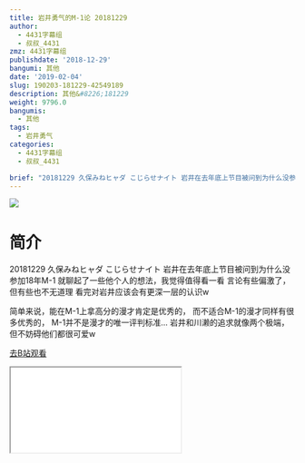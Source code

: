 ```yaml
---
title: 岩井勇气的M-1论 20181229
author:
  - 4431字幕组
  - 叔叔_4431
zmz: 4431字幕组
publishdate: '2018-12-29'
bangumi: 其他
date: '2019-02-04'
slug: 190203-181229-42549189
description: 其他&#8226;181229
weight: 9796.0
bangumis:
  - 其他
tags:
  - 岩井勇气
categories:
  - 4431字幕组
  - 叔叔_4431

brief: "20181229 久保みねヒャダ こじらせナイト 岩井在去年底上节目被问到为什么没参加18年M-1 就聊起了一些他个人的想法，我觉得值得看一看 言论有些偏激了，但有些也不无道理 看完对岩井应该会有更深一层的认识w 简单来说，能在M-1上拿高分的漫才肯定是优秀的， 而不适合M-1的漫才同样有很多优秀的， M-1并不是漫才的唯一评判标准... 岩井和川濑的追求就像两个极端，但不妨碍他们都很可爱w"
---
```

![](https://i.imgur.com/vbrWvSg.jpg)
# 简介  
20181229 久保みねヒャダ こじらせナイト
岩井在去年底上节目被问到为什么没参加18年M-1
就聊起了一些他个人的想法，我觉得值得看一看
言论有些偏激了，但有些也不无道理
看完对岩井应该会有更深一层的认识w

简单来说，能在M-1上拿高分的漫才肯定是优秀的，
而不适合M-1的漫才同样有很多优秀的，
M-1并不是漫才的唯一评判标准...
岩井和川濑的追求就像两个极端，但不妨碍他们都很可爱w  

[去B站观看](https://www.bilibili.com/video/av42549189/)
<div class ="resp-container"><iframe class="testiframe" src="//player.bilibili.com/player.html?aid=42549189"", scrolling="no", allowfullscreen="true" > </iframe></div> 
